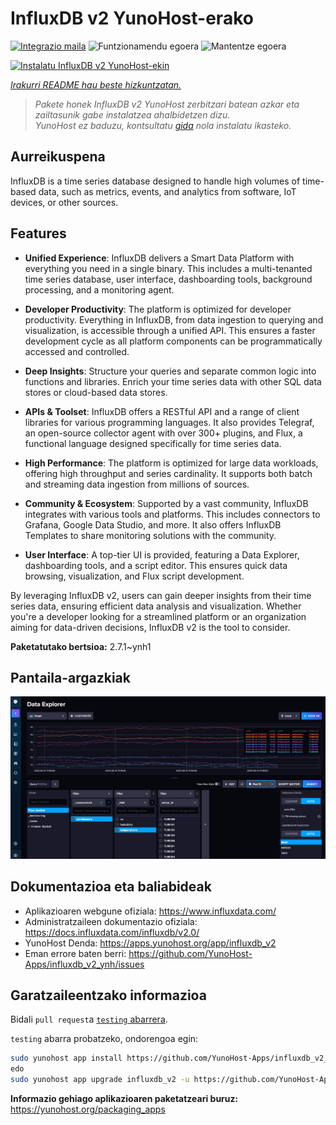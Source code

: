 <!--
Ohart ongi: README hau automatikoki sortu da <https://github.com/YunoHost/apps/tree/master/tools/readme_generator>ri esker
EZ editatu eskuz.
-->

# InfluxDB v2 YunoHost-erako

[![Integrazio maila](https://dash.yunohost.org/integration/influxdb_v2.svg)](https://ci-apps.yunohost.org/ci/apps/influxdb_v2/) ![Funtzionamendu egoera](https://ci-apps.yunohost.org/ci/badges/influxdb_v2.status.svg) ![Mantentze egoera](https://ci-apps.yunohost.org/ci/badges/influxdb_v2.maintain.svg)

[![Instalatu InfluxDB v2 YunoHost-ekin](https://install-app.yunohost.org/install-with-yunohost.svg)](https://install-app.yunohost.org/?app=influxdb_v2)

*[Irakurri README hau beste hizkuntzatan.](./ALL_README.md)*

> *Pakete honek InfluxDB v2 YunoHost zerbitzari batean azkar eta zailtasunik gabe instalatzea ahalbidetzen dizu.*  
> *YunoHost ez baduzu, kontsultatu [gida](https://yunohost.org/install) nola instalatu ikasteko.*

## Aurreikuspena

InfluxDB is a time series database designed to handle high volumes of time-based data, such as metrics, events, and analytics from software, IoT devices, or other sources.

## Features

- **Unified Experience**: InfluxDB delivers a Smart Data Platform with everything you need in a single binary. This includes a multi-tenanted time series database, user interface, dashboarding tools, background processing, and a monitoring agent.

- **Developer Productivity**: The platform is optimized for developer productivity. Everything in InfluxDB, from data ingestion to querying and visualization, is accessible through a unified API. This ensures a faster development cycle as all platform components can be programmatically accessed and controlled.

- **Deep Insights**: Structure your queries and separate common logic into functions and libraries. Enrich your time series data with other SQL data stores or cloud-based data stores.

- **APIs & Toolset**: InfluxDB offers a RESTful API and a range of client libraries for various programming languages. It also provides Telegraf, an open-source collector agent with over 300+ plugins, and Flux, a functional language designed specifically for time series data.

- **High Performance**: The platform is optimized for large data workloads, offering high throughput and series cardinality. It supports both batch and streaming data ingestion from millions of sources.

- **Community & Ecosystem**: Supported by a vast community, InfluxDB integrates with various tools and platforms. This includes connectors to Grafana, Google Data Studio, and more. It also offers InfluxDB Templates to share monitoring solutions with the community.

- **User Interface**: A top-tier UI is provided, featuring a Data Explorer, dashboarding tools, and a script editor. This ensures quick data browsing, visualization, and Flux script development.

By leveraging InfluxDB v2, users can gain deeper insights from their time series data, ensuring efficient data analysis and visualization. Whether you're a developer looking for a streamlined platform or an organization aiming for data-driven decisions, InfluxDB v2 is the tool to consider.



**Paketatutako bertsioa:** 2.7.1~ynh1

## Pantaila-argazkiak

![InfluxDB v2(r)en pantaila-argazkia](./doc/screenshots/influxdb_v2_data_explorer.png)

## Dokumentazioa eta baliabideak

- Aplikazioaren webgune ofiziala: <https://www.influxdata.com/>
- Administratzaileen dokumentazio ofiziala: <https://docs.influxdata.com/influxdb/v2.0/>
- YunoHost Denda: <https://apps.yunohost.org/app/influxdb_v2>
- Eman errore baten berri: <https://github.com/YunoHost-Apps/influxdb_v2_ynh/issues>

## Garatzaileentzako informazioa

Bidali `pull request`a [`testing` abarrera](https://github.com/YunoHost-Apps/influxdb_v2_ynh/tree/testing).

`testing` abarra probatzeko, ondorengoa egin:

```bash
sudo yunohost app install https://github.com/YunoHost-Apps/influxdb_v2_ynh/tree/testing --debug
edo
sudo yunohost app upgrade influxdb_v2 -u https://github.com/YunoHost-Apps/influxdb_v2_ynh/tree/testing --debug
```

**Informazio gehiago aplikazioaren paketatzeari buruz:** <https://yunohost.org/packaging_apps>

